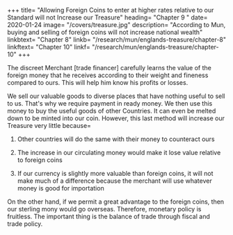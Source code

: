 +++
title=  "Allowing Foreign Coins to enter at higher rates relative to our Standard will not Increase our Treasure"
heading=  "Chapter 9 "
date=  2020-01-24
image=  "/covers/treasure.jpg"
description=  "According to Mun, buying and selling of foreign coins will not increase national wealth"
linkbtext=  "Chapter 8"
linkb=  "/research/mun/englands-treasure/chapter-8"
linkftext=  "Chapter 10"
linkf=  "/research/mun/englands-treasure/chapter-10"
+++

The discreet Merchant [trade financer] carefully learns the value of the foreign money that he receives according to their weight and fineness compared to ours. This will help him know his profits or losses.

We sell our valuable goods to diverse places that have nothing useful to sell to us. That's why we require payment in ready money. We then use this money to buy the useful goods of other Countries. It can even be melted down to be minted into our coin. However, this last method will increase our Treasure very little because= 

1. Other countries will do the same with their money to counteract ours

2. The increase in our circulating money would make it lose value relative to foreign coins 

3. If our currency is slightly more valuable than foreign coins, it will not make much of a difference because the merchant will use whatever money is good for importation

<!-- First, the toleration it self doth break the laws of entercourse, and would soon move other Princes to perform the same acts or worse against us, and so frustrate our hopes. 

Secondly, if money be the true measure of all our other means, and forraign Coins tollerated to pass current amongst us, at higher rates than they are worth (being compared our Standard) it followeth that the common wealth shall not be justly distributed, when it passeth by a false measure. 

Thirdly, if the advantage between ours and forraign coins be but small, it will bring in little or no Treasure, because the Merchant will rather bring in wares upon which there is usually a competent gain. -->

On the other hand, if we permit a great advantage to the foreign coins, then our sterling mony would go overseas. Therefore, monetary policy is fruitless. The important thing is the balance of trade through fiscal and trade policy. 

<!--  , and so I leave this business in a Dilemma, and fruitless, as all other course will ever prove which seek for the gain or loss of our treasure out of the ballance of our general forraign trade, as I will endeavour yet further to demonstrate.
 -->